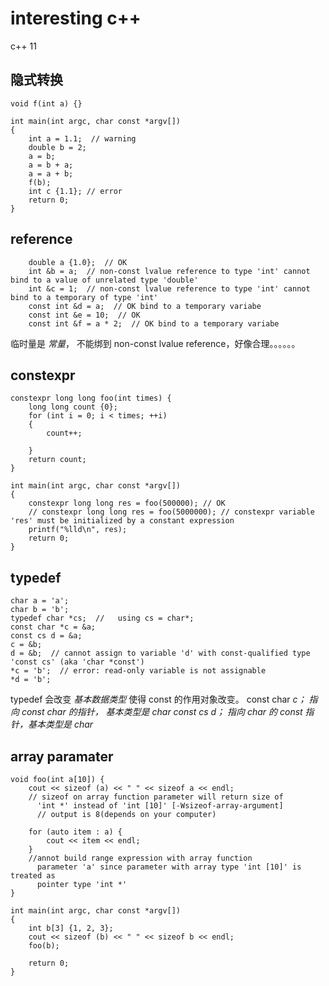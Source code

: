 # interesting c++
c++ 11

## 隐式转换

```
void f(int a) {}

int main(int argc, char const *argv[])
{
	int a = 1.1;  // warning
	double b = 2; 
	a = b;
	a = b + a;
	a = a + b;
	f(b);
	int c {1.1}; // error
	return 0;
}
```


## reference

```
	double a {1.0};  // OK
	int &b = a;  // non-const lvalue reference to type 'int' cannot bind to a value of unrelated type 'double'
	int &c = 1;  // non-const lvalue reference to type 'int' cannot bind to a temporary of type 'int'
	const int &d = a;  // OK bind to a temporary variabe
	const int &e = 10;  // OK
	const int &f = a * 2;  // OK bind to a temporary variabe
```

临时量是 *常量*， 不能绑到 non-const lvalue reference，好像合理。。。。。。

## constexpr
```
constexpr long long foo(int times) {
	long long count {0};
	for (int i = 0; i < times; ++i)
	{
		count++;

	}
	return count;
}

int main(int argc, char const *argv[])
{
	constexpr long long res = foo(500000); // OK
	// constexpr long long res = foo(5000000); // constexpr variable 'res' must be initialized by a constant expression 
	printf("%lld\n", res);
	return 0;
}
```

## typedef

```
char a = 'a';
char b = 'b';
typedef char *cs;  // 	using cs = char*;
const char *c = &a;
const cs d = &a;
c = &b;
d = &b;  // cannot assign to variable 'd' with const-qualified type 'const cs' (aka 'char *const')
*c = 'b';  // error: read-only variable is not assignable
*d = 'b';
```

typedef 会改变 *基本数据类型* 使得 const 的作用对象改变。
const char *c； 指向 const char 的指针， 基本类型是 char
const cs d； 指向 char 的 const 指针，基本类型是 char*


## array paramater

```
void foo(int a[10]) {
	cout << sizeof (a) << " " << sizeof a << endl;
	// sizeof on array function parameter will return size of
      'int *' instead of 'int [10]' [-Wsizeof-array-argument]
      // output is 8(depends on your computer)
	
	for (auto item : a) {
		cout << item << endl;
	}
	//annot build range expression with array function
      parameter 'a' since parameter with array type 'int [10]' is treated as
      pointer type 'int *'
}

int main(int argc, char const *argv[])
{
	int b[3] {1, 2, 3};
	cout << sizeof (b) << " " << sizeof b << endl;
	foo(b);

	return 0;
}
```
